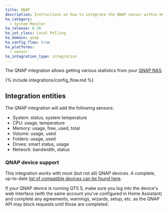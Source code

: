 ```yaml
---
title: QNAP
description: Instructions on how to integrate the QNAP sensor within Home Assistant.
ha_category:
  - System Monitor
ha_release: 0.38
ha_iot_class: Local Polling
ha_domain: qnap
ha_config_flow: true
ha_platforms:
  - sensor
ha_integration_type: integration
---
```


The QNAP integration allows getting various statistics from your [QNAP NAS](https://www.qnap.com/en-us/).

{% include integrations/config_flow.md %}

## Integration entities

The QNAP integration will add the following sensors:
- System: status, system temperature
- CPU: usage, temperature
- Memory: usage, free, used, total
- Volume: usage, used
- Folders: usage, used
- Drives: smart status, usage
- Network: bandwidth, status

### QNAP device support

This integration works with most (but not all) QNAP devices. A complete, up-to-date [list of compatible devices can be found here](https://github.com/colinodell/python-qnapstats#device-support).

If your QNAP device is running QTS 5, make sure you log into the device's web interface (with the same account you've configured in Home Assistant) and complete any agreements, warnings, wizards, setup, etc. as the QNAP API may block requests until those are completed.
